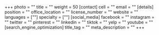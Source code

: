 +++
photo = ""
title = ""
weight = 50
[contact]
cell = ""
email = ""
[details]
position = ""
office_location = ""
license_number = ""
website = ""
languages = [""]
specialty = [""]
[social_media]
facebook = ""
instagram = ""
twitter = ""
pinterest = ""
linkedin = ""
tiktok = ""
yelp = ""
youtube = ""
[search_engine_optimization]
title_tag = ""
meta_description = ""
+++